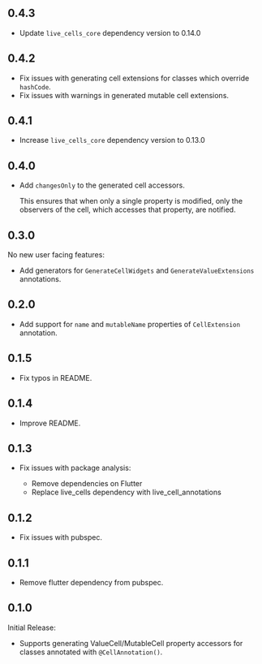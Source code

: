 ## 0.4.3

* Update `live_cells_core` dependency version to 0.14.0

## 0.4.2

* Fix issues with generating cell extensions for classes which override `hashCode`.
* Fix issues with warnings in generated mutable cell extensions.

## 0.4.1

* Increase `live_cells_core` dependency version to 0.13.0

## 0.4.0

* Add `changesOnly` to the generated cell accessors.

  This ensures that when only a single property is modified, only the observers of the cell,
  which accesses that property, are notified.

## 0.3.0

No new user facing features:

* Add generators for `GenerateCellWidgets` and `GenerateValueExtensions` annotations.

## 0.2.0

* Add support for `name` and `mutableName` properties of `CellExtension` annotation.

## 0.1.5

* Fix typos in README.

## 0.1.4

* Improve README.

## 0.1.3

* Fix issues with package analysis:

  * Remove dependencies on Flutter
  * Replace live_cells dependency with live_cell_annotations

## 0.1.2

* Fix issues with pubspec.

## 0.1.1

* Remove flutter dependency from pubspec.

## 0.1.0

Initial Release:

* Supports generating ValueCell/MutableCell property accessors for classes annotated with
  `@CellAnnotation()`.

